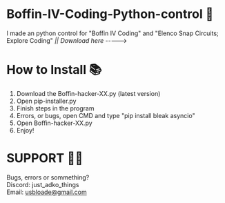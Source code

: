 # Boffin-IV-Coding-Python-control 🐍
I made an python control for "Boffin IV Coding" and "Elenco Snap Circuits; Explore Coding"
                                                                                            *|| Download here* ----->


# How to Install 📚

1. Download the Boffin-hacker-XX.py (latest version)
2. Open pip-installer.py
3. Finish steps in the program
4. Errors, or bugs, open CMD and type "pip install bleak asyncio"
5. Open Boffin-hacker-XX.py
6. Enjoy!

# SUPPORT 🧑‍💻

Bugs, errors or sommething?
<br>
Discord: just_adko_things
<br>
Email: usbloade@gmail.com
